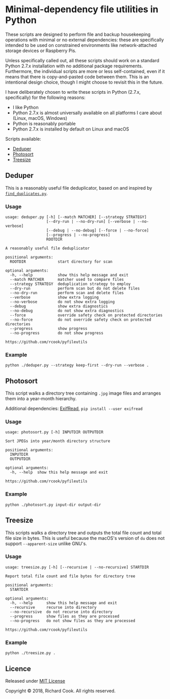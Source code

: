 # Minimal-dependency file utilities in Python

These scripts are designed to perform file and backup housekeeping operations with minimal or no external dependencies: these are specifically intended to be used on constrained environments like network-attached storage devices or Raspberry Pis.

Unless specifically called out, all these scripts should work on a standard Python 2.7.x installation with no additional package requirements. Furthermore, the individual scripts are more or less self-contained, even if it means that there is copy-and-pasted code between them. This is an intentional design choice, though I might choose to revisit this in the future.

I have deliberately chosen to write these scripts in Python (2.7.x, specifically) for the following reasons:

* I like Python
* Python 2.7.x is almost universally available on all platforms I care about (Linux, macOS, Windows)
* Python is reasonably portable
* Python 2.7.x is installed by default on Linux and macOS

Scripts available:

* [Deduper](#deduper)
* [Photosort](#photosort)
* [Treesize](#treesize)

## Deduper

This is a reasonably useful file deduplicator, based on and inspired by [`find_duplicates.py`][find-duplicates].

### Usage

```
usage: deduper.py [-h] [--match MATCHER] [--strategy STRATEGY]
                  [--dry-run | --no-dry-run] [--verbose | --no-verbose]
                  [--debug | --no-debug] [--force | --no-force]
                  [--progress | --no-progress]
                  ROOTDIR

A reasonably useful file deduplicator

positional arguments:
  ROOTDIR              start directory for scan

optional arguments:
  -h, --help           show this help message and exit
  --match MATCHER      matcher used to compare files
  --strategy STRATEGY  deduplication strategy to employ
  --dry-run            perform scan but do not delete files
  --no-dry-run         perform scan and delete files
  --verbose            show extra logging
  --no-verbose         do not show extra logging
  --debug              show extra diagnostics
  --no-debug           do not show extra diagnostics
  --force              override safety check on protected directories
  --no-force           do not override safety check on protected directories
  --progress           show progress
  --no-progress        do not show progress

https://github.com/rcook/pyfileutils
```

### Example

```
python ./deduper.py --strategy keep-first --dry-run --verbose .
```

## Photosort

This script walks a directory tree containing `.jpg` image files and arranges them into a year-month hierarchy.

Additional dependencies: [ExifRead][exifread], `pip install --user exifread`

### Usage

```
usage: photosort.py [-h] INPUTDIR OUTPUTDIR

Sort JPEGs into year/month directory structure

positional arguments:
  INPUTDIR
  OUTPUTDIR

optional arguments:
  -h, --help  show this help message and exit

https://github.com/rcook/pyfileutils
```

### Example

```
python ./photosort.py input-dir output-dir
```

## Treesize

This scripts walks a directory tree and outputs the total file count and total file size in bytes. This is useful because the macOS's version of `du` does not support `--apparent-size` unlike GNU's.

### Usage

```
usage: treesize.py [-h] [--recursive | --no-recursive] STARTDIR

Report total file count and file bytes for directory tree

positional arguments:
  STARTDIR

optional arguments:
  -h, --help      show this help message and exit
  --recursive     recurse into directory
  --no-recursive  do not recurse into directory
  --progress      show files as they are processed
  --no-progress   do not show files as they are processed

https://github.com/rcook/pyfileutils
```

### Example

```
python ./treesize.py .
```

## Licence

Released under [MIT License][licence]

Copyright &copy; 2018, Richard Cook. All rights reserved.

[exifread]: https://pypi.org/project/ExifRead/
[find-duplicates]: https://gist.github.com/jinie/b51f75fa1ece7c02ca3f/
[licence]: LICENSE
